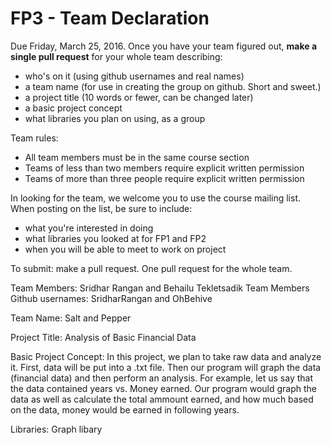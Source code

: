 # FP3 - Team Declaration
Due Friday, March 25, 2016.
Once you have your team figured out, **make a single pull request** for your whole team describing:
* who's on it (using github usernames and real names)
* a team name (for use in creating the group on github. Short and sweet.)
* a project title (10 words or fewer, can be changed later)
* a basic project concept
* what libraries you plan on using, as a group

Team rules:
* All team members must be in the same course section
* Teams of less than two members require explicit written permission
* Teams of more than three people require explicit written permission

In looking for the team, we welcome you to use the course mailing list.
When posting on the list, be sure to include:
* what you're interested in doing
* what libraries you looked at for FP1 and FP2
* when you will be able to meet to work on project

To submit: make a pull request. One pull request for the whole team.

Team Members: Sridhar Rangan and Behailu Tekletsadik
Team Members Github usernames: SridharRangan and OhBehive

Team Name: Salt and Pepper

Project Title: Analysis of Basic Financial Data

Basic Project Concept: In this project, we plan to take raw data and analyze it.  First, data will be put into a .txt file.  Then our program will graph the data (financial data) and then perform an analysis.  For example, let us say that the data contained years vs. Money earned.  Our program would graph the data as well as calculate the total ammount earned, and how much based on the data, money would be earned in following years.

Libraries: Graph libary 


